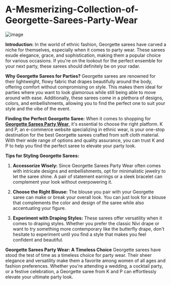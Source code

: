 # A-Mesmerizing-Collection-of-Georgette-Sarees-Party-Wear
![image](https://github.com/KandPEcom/A-Mesmerizing-Collection-of-Georgette-Sarees-Party-Wear/assets/159112572/8f68c409-cf5f-47b8-b49d-d3bfaae4a011)

**Introduction:**
In the world of ethnic fashion, Georgette sarees have carved a niche for themselves, especially when it comes to party wear. These sarees exude elegance, grace, and sophistication, making them a popular choice for various occasions. If you're on the lookout for the perfect ensemble for your next party, these sarees should definitely be on your radar.

**Why Georgette Sarees for Parties?**
Georgette sarees are renowned for their lightweight, flowy fabric that drapes beautifully around the body, offering comfort without compromising on style. This makes them ideal for parties where you want to look glamorous while still being able to move around with ease. Additionally, these sarees come in a plethora of designs, colors, and embellishments, allowing you to find the perfect one to suit your style and the vibe of the event.

**Finding the Perfect Georgette Saree:**
When it comes to shopping for [**Georgette Sarees Party Wear**]([url](https://kandp.me/)), it's essential to choose the right platform. K and P, an e-commerce website specializing in ethnic wear, is your one-stop destination for the best Georgette sarees crafted from soft cloth material. With their wide range of options and quality assurance, you can trust K and P to help you find the perfect saree to elevate your party look.

**Tips for Styling Georgette Sarees:**
1. **Accessorize Wisely:** Since Georgette Sarees Party Wear often comes with intricate designs and embellishments, opt for minimalistic jewelry to let the saree shine. A pair of statement earrings or a sleek bracelet can complement your look without overpowering it.
  
2. **Choose the Right Blouse:** The blouse you pair with your Georgette saree can make or break your overall look. You can just look for a blouse that complements the color and design of the saree while also accentuating your figure.

3. **Experiment with Draping Styles:** These sarees offer versatility when it comes to draping styles. Whether you prefer the classic Nivi drape or want to try something more contemporary like the butterfly drape, don't hesitate to experiment until you find a style that makes you feel confident and beautiful.

**Georgette Sarees Party Wear: A Timeless Choice**
Georgette sarees have stood the test of time as a timeless choice for party wear. Their sheer elegance and versatility make them a favorite among women of all ages and fashion preferences. Whether you're attending a wedding, a cocktail party, or a festive celebration, a Georgette saree from K and P can effortlessly elevate your ultimate party look.
